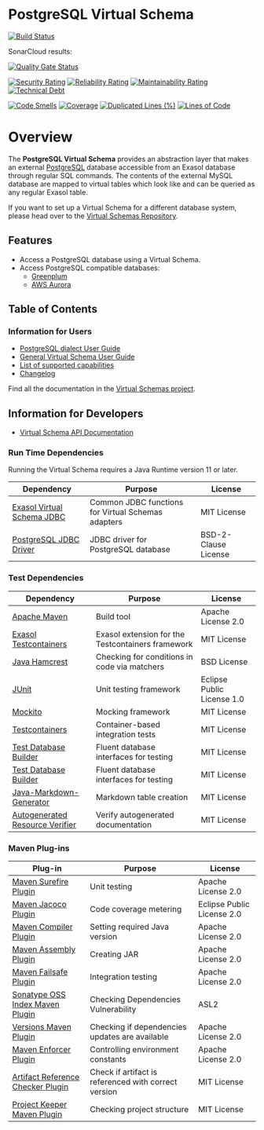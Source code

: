 # PostgreSQL Virtual Schema

[![Build Status](https://api.travis-ci.com/exasol/postgresql-virtual-schema.svg?branch=main)](https://travis-ci.com/exasol/postgresql-virtual-schema)

SonarCloud results:

[![Quality Gate Status](https://sonarcloud.io/api/project_badges/measure?project=com.exasol%3Apostgresql-virtual-schema&metric=alert_status)](https://sonarcloud.io/dashboard?id=com.exasol%3Apostgresql-virtual-schema)

[![Security Rating](https://sonarcloud.io/api/project_badges/measure?project=com.exasol%3Apostgresql-virtual-schema&metric=security_rating)](https://sonarcloud.io/dashboard?id=com.exasol%3Apostgresql-virtual-schema)
[![Reliability Rating](https://sonarcloud.io/api/project_badges/measure?project=com.exasol%3Apostgresql-virtual-schema&metric=reliability_rating)](https://sonarcloud.io/dashboard?id=com.exasol%3Apostgresql-virtual-schema)
[![Maintainability Rating](https://sonarcloud.io/api/project_badges/measure?project=com.exasol%3Apostgresql-virtual-schema&metric=sqale_rating)](https://sonarcloud.io/dashboard?id=com.exasol%3Apostgresql-virtual-schema)
[![Technical Debt](https://sonarcloud.io/api/project_badges/measure?project=com.exasol%3Apostgresql-virtual-schema&metric=sqale_index)](https://sonarcloud.io/dashboard?id=com.exasol%3Apostgresql-virtual-schema)

[![Code Smells](https://sonarcloud.io/api/project_badges/measure?project=com.exasol%3Apostgresql-virtual-schema&metric=code_smells)](https://sonarcloud.io/dashboard?id=com.exasol%3Apostgresql-virtual-schema)
[![Coverage](https://sonarcloud.io/api/project_badges/measure?project=com.exasol%3Apostgresql-virtual-schema&metric=coverage)](https://sonarcloud.io/dashboard?id=com.exasol%3Apostgresql-virtual-schema)
[![Duplicated Lines (%)](https://sonarcloud.io/api/project_badges/measure?project=com.exasol%3Apostgresql-virtual-schema&metric=duplicated_lines_density)](https://sonarcloud.io/dashboard?id=com.exasol%3Apostgresql-virtual-schema)
[![Lines of Code](https://sonarcloud.io/api/project_badges/measure?project=com.exasol%3Apostgresql-virtual-schema&metric=ncloc)](https://sonarcloud.io/dashboard?id=com.exasol%3Apostgresql-virtual-schema)

# Overview

The **PostgreSQL Virtual Schema** provides an abstraction layer that makes an external [PostgreSQL](https://www.postgresql.org/) database accessible from an Exasol database through regular SQL commands. The contents of the external MySQL database are mapped to virtual tables which look like and can be queried as any regular Exasol table.

If you want to set up a Virtual Schema for a different database system, please head over to the [Virtual Schemas Repository][virtual-schemas].

## Features

* Access a PostgreSQL database using a Virtual Schema.
* Access PostgreSQL compatible databases:
    * [Greenplum](https://greenplum.org/)
    * [AWS Aurora](https://aws.amazon.com/de/rds/aurora/)

## Table of Contents

### Information for Users

* [PostgreSQL dialect User Guide](doc/dialects/postgresql.md)
* [General Virtual Schema User Guide][user-guide]
* [List of supported capabilities](doc/generated/capabilities.md)
* [Changelog](doc/changes/changelog.md)

Find all the documentation in the [Virtual Schemas project][vs-doc].

## Information for Developers

* [Virtual Schema API Documentation][vs-api]

### Run Time Dependencies

Running the Virtual Schema requires a Java Runtime version 11 or later.

| Dependency                                                         | Purpose                                                | License                       |
|--------------------------------------------------------------------|--------------------------------------------------------|-------------------------------|
| [Exasol Virtual Schema JDBC][virtual-schema-common-jdbc]           | Common JDBC functions for Virtual Schemas adapters     | MIT License                   |
| [PostgreSQL JDBC Driver][postgresql-jdbc-driver]                   | JDBC driver for PostgreSQL database                    | BSD-2-Clause License          |

### Test Dependencies

| Dependency                                                         | Purpose                                                | License                       |
|--------------------------------------------------------------------|--------------------------------------------------------|-------------------------------|
| [Apache Maven](https://maven.apache.org/)                          | Build tool                                             | Apache License 2.0            |
| [Exasol Testcontainers][exasol-testcontainers]                     | Exasol extension for the Testcontainers framework      | MIT License                   |
| [Java Hamcrest](http://hamcrest.org/JavaHamcrest/)                 | Checking for conditions in code via matchers           | BSD License                   |
| [JUnit](https://junit.org/junit5)                                  | Unit testing framework                                 | Eclipse Public License 1.0    |
| [Mockito](http://site.mockito.org/)                                | Mocking framework                                      | MIT License                   |
| [Testcontainers](https://www.testcontainers.org/)                  | Container-based integration tests                      | MIT License                   |
| [Test Database Builder][test-db-builder]                           | Fluent database interfaces for testing                 | MIT License                   |
| [Test Database Builder][test-db-builder]                           | Fluent database interfaces for testing                 | MIT License                   |
| [Java-Markdown-Generator][Java-Markdown-Generator]                 | Markdown table creation                                | MIT License                   |
| [Autogenerated Resource Verifier][Autogenerated-Resource-Verifier] | Verify autogenerated documentation                     | MIT License                   |

### Maven Plug-ins

| Plug-in                                                            | Purpose                                                | License                       |
|--------------------------------------------------------------------|--------------------------------------------------------|-------------------------------|
| [Maven Surefire Plugin][maven-surefire-plugin]                     | Unit testing                                           | Apache License 2.0            |
| [Maven Jacoco Plugin][maven-jacoco-plugin]                         | Code coverage metering                                 | Eclipse Public License 2.0    |
| [Maven Compiler Plugin][maven-compiler-plugin]                     | Setting required Java version                          | Apache License 2.0            |
| [Maven Assembly Plugin][maven-assembly-plugin]                     | Creating JAR                                           | Apache License 2.0            |
| [Maven Failsafe Plugin][maven-failsafe-plugin]                     | Integration testing                                    | Apache License 2.0            |
| [Sonatype OSS Index Maven Plugin][sonatype-oss-index-maven-plugin] | Checking Dependencies Vulnerability                    | ASL2                          |
| [Versions Maven Plugin][versions-maven-plugin]                     | Checking if dependencies updates are available         | Apache License 2.0            |
| [Maven Enforcer Plugin][maven-enforcer-plugin]                     | Controlling environment constants                      | Apache License 2.0            |
| [Artifact Reference Checker Plugin][artifact-ref-checker-plugin]   | Check if artifact is referenced with correct version   | MIT License                   |
| [Project Keeper Maven Plugin][project-keeper-maven-plugin]         | Checking project structure                             | MIT License                   |

<!-- @formatter:off -->
[maven-surefire-plugin]: https://maven.apache.org/surefire/maven-surefire-plugin/
[maven-jacoco-plugin]: https://www.eclemma.org/jacoco/trunk/doc/maven.html
[maven-compiler-plugin]: https://maven.apache.org/plugins/maven-compiler-plugin/
[maven-assembly-plugin]: https://maven.apache.org/plugins/maven-assembly-plugin/
[maven-failsafe-plugin]: https://maven.apache.org/surefire/maven-failsafe-plugin/
[sonatype-oss-index-maven-plugin]: https://sonatype.github.io/ossindex-maven/maven-plugin/
[versions-maven-plugin]: https://www.mojohaus.org/versions-maven-plugin/
[maven-enforcer-plugin]: http://maven.apache.org/enforcer/maven-enforcer-plugin/
[artifact-ref-checker-plugin]: https://github.com/exasol/artifact-reference-checker-maven-plugin
[project-keeper-maven-plugin]: https://github.com/exasol/project-keeper-maven-plugin
[postgresql-jdbc-driver]: https://jdbc.postgresql.org/
[test-db-builder]: https://github.com/exasol/test-db-builder/
[virtual-schema-common-jdbc]: https://github.com/exasol/virtual-schema-common-jdbc
[exasol-testcontainers]: https://github.com/exasol/exasol-testcontainers
[user-guide]: https://docs.exasol.com/database_concepts/virtual_schemas.htm
[virtual-schemas]: https://github.com/exasol/virtual-schemas
[vs-api]: https://github.com/exasol/virtual-schema-common-java/blob/master/doc/development/api/virtual_schema_api.md
[vs-doc]: https://github.com/exasol/virtual-schemas/tree/master/doc
[Java-Markdown-Generator]: https://github.com/Steppschuh/Java-Markdown-Generator
[Autogenerated-Resource-Verifier]: https://github.com/exasol/autogenerated-resource-verifier-java
<!-- @formatter:on -->